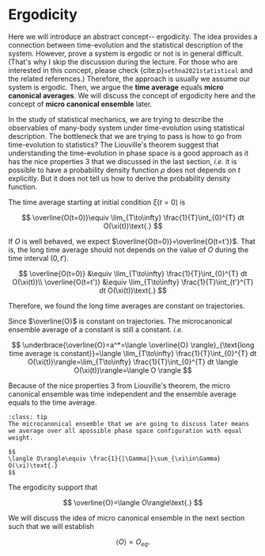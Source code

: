 # Ergodicity

Here we will introduce an abstract concept-- ergodicity. The idea provides a connection between time-evolution and the statistical description of the system. However, prove a system is ergodic or not is in general difficult. (That's why I skip the discussion during the lecture. For those who are interested in this concept, please check {cite:p}`sethna2021statistical` and the related references.) Therefore, the approach is usually we assume our system is ergodic. Then, we argue the **time average** equals **micro canonical averages**. We will discuss the concept of ergodicity here and the concept of **micro canonical ensemble** later.

In the study of statistical mechanics, we are trying to describe the observables of many-body system under time-evolution using statistical description. The bottleneck that we are trying to pass is how to go from time-evolution to statistics? The Liouville's theorem suggest that understanding the time-evolution in phase space is a good approach as it has the nice properties 3 that we discussed in the last section, *i.e.* it is possible to have a probability density function $\rho$ does not depends on $t$ explicitly. But it does not tell us how to derive the probability density function.

The time average starting at initial condition $\xi(t=0)$ is

$$
\overline{O(t=0)}\equiv \lim_{T\to\infty} \frac{1}{T}\int_{0}^{T} dt O(\xi(t))\text{.}
$$

If $O$ is well behaved, we expect $\overline{O(t=0)}=\overline{O(t=t')}$. That is, the long time average should not depends on the value of $O$ during the time interval $(0,t')$.

$$
\overline{O(t=0)} &\equiv \lim_{T\to\infty} \frac{1}{T}\int_{0}^{T} dt O(\xi(t))\\
\overline{O(t=t')} &\equiv \lim_{T\to\infty} \frac{1}{T}\int_{t'}^{T} dt O(\xi(t))\text{.}
$$

Therefore, we found the long time averages are constant on trajectories.

Since $\overline{O}$ is constant on trajectories. The microcanonical ensemble average of a constant is still a constant. *i.e.*

$$
\underbrace{\overline{O}=a^*=\langle \overline{O} \rangle}_{\text{long time average is constant}}=\langle  \lim_{T\to\infty} \frac{1}{T}\int_{0}^{T} dt O(\xi(t))\rangle=\lim_{T\to\infty} \frac{1}{T}\int_{0}^{T} dt \langle  O(\xi(t))\rangle=\langle  O \rangle
$$

Because of the nice properties 3 from Liouville's theorem, the micro canonical ensemble  was time independent and the ensemble average equals to the time average.

```{admonition} Note 
:class: tip
The microcanonical ensemble that we are going to discuss later means we average over all apossible phase space configuration with equal weight.

$$
\langle O\rangle\equiv \frac{1}{|\Gamma|}\sum_{\xi\in\Gamma} O(\xi)\text{.}
$$
```

The ergodicity support that

$$
\overline{O}=\langle O\rangle\text{.}
$$

We will discuss the idea of micro canonical ensemble in the next section such that we will establish

$$
\langle O\rangle=O_{eq}\text{.}
$$
